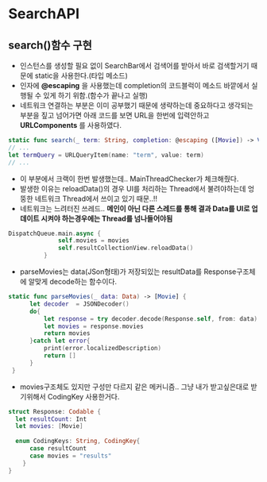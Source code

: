 # SearchAPI
## search()함수 구현
  - 인스턴스를 생성할 필요 없이 SearchBar에서 검색어를 받아서 바로 검색할거기 때문에 static을 사용한다.(타입 메소드)
  - 인자에 **@escaping** 을 사용했는데 completion의 코드블럭이 메소드 바깥에서 실행될 수 있게 하기 위함.(함수가 끝나고 실행)
  - 네트워크 연결하는 부분은 이미 공부했기 때문에 생략하는데 중요하다고 생각되는 부분을 짚고 넘어가면 아래 코드를 보면 URL을 한번에 입력안하고 **URLComponents** 를 사용하였다.
  ```swift
  static func search(_ term: String, completion: @escaping ([Movie]) -> Void){
  // ...
  let termQuery = URLQueryItem(name: "term", value: term)
  // ...
  ```
  
  - 이 부분에서 크랙이 한번 발생했는데.. MainThreadChecker가 체크해줬다.
  - 발생한 이유는 reloadData()의 경우 UI를 처리하는 Thread에서 불려야하는데 엉뚱한 네트워크 Thread에서 쓰이고 있기 때문..!!
  - 네트워크는 느려터진 쓰레드..  **메인이 아닌 다른 스레드를 통해 결과 Data를 UI로 업데이트 시켜야 하는경우에는 Thread를 넘나들어야됨**
  ```swift
  DispatchQueue.main.async {
                self.movies = movies
                self.resultCollectionView.reloadData()
            }
  ```
  
  
  
  - parseMovies는 data(JSon형태)가 저장되있는 resultData를 Response구조체에 알맞게 decode하는 함수이다.
  ```swift
  static func parseMovies(_ data: Data) -> [Movie] {
        let decoder  = JSONDecoder()
        do{
            let response = try decoder.decode(Response.self, from: data)
            let movies = response.movies
            return movies
        }catch let error{
            print(error.localizedDescription)
            return []
        }
   }
  ```
  - movies구조체도 있지만 구성만 다르지 같은 메커니즘.. 그냥 내가 받고싶은대로 받기위해서 CodingKey 사용한거다.
  ```swift
  struct Response: Codable {
    let resultCount: Int
    let movies: [Movie]
    
    enum CodingKeys: String, CodingKey{
        case resultCount
        case movies = "results"
      }
  }
  ```
